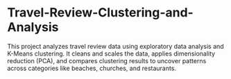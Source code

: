 # Travel-Review-Clustering-and-Analysis
This project analyzes travel review data using exploratory data analysis and K-Means clustering. It cleans and scales the data, applies dimensionality reduction (PCA), and compares clustering results to uncover patterns across categories like beaches, churches, and restaurants.
